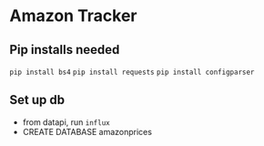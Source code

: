 # Amazon Tracker

## Pip installs needed
`pip install bs4`
`pip install requests`
`pip install configparser`

## Set up db
* from datapi, run `influx`
* CREATE DATABASE amazonprices